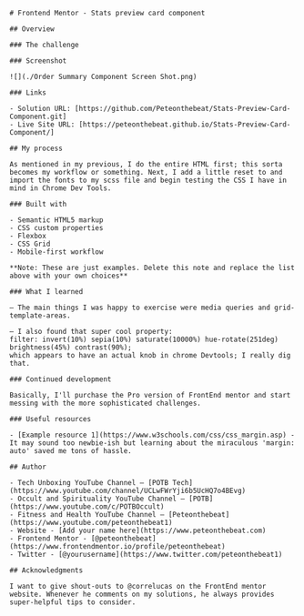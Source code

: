     # Frontend Mentor - Stats preview card component

    ## Overview

    ### The challenge

    ### Screenshot

    ![](./Order Summary Component Screen Shot.png)

    ### Links

    - Solution URL: [https://github.com/Peteonthebeat/Stats-Preview-Card-Component.git]
    - Live Site URL: [https://peteonthebeat.github.io/Stats-Preview-Card-Component/]

    ## My process

    As mentioned in my previous, I do the entire HTML first; this sorta becomes my workflow or something. Next, I add a little reset to and import the fonts to my scss file and begin testing the CSS I have in mind in Chrome Dev Tools.

    ### Built with

    - Semantic HTML5 markup
    - CSS custom properties
    - Flexbox
    - CSS Grid
    - Mobile-first workflow

    **Note: These are just examples. Delete this note and replace the list above with your own choices**

    ### What I learned

    — The main things I was happy to exercise were media queries and grid-template-areas.

    — I also found that super cool property:
    filter: invert(10%) sepia(10%) saturate(10000%) hue-rotate(251deg) brightness(45%) contrast(90%);
    which appears to have an actual knob in chrome Devtools; I really dig that.

    ### Continued development

    Basically, I'll purchase the Pro version of FrontEnd mentor and start messing with the more sophisticated challenges.

    ### Useful resources

    - [Example resource 1](https://www.w3schools.com/css/css_margin.asp) - It may sound too newbie-ish but learning about the miraculous 'margin: auto' saved me tons of hassle.

    ## Author

    - Tech Unboxing YouTube Channel — [POTB Tech] (https://www.youtube.com/channel/UCLwFWrYji6b5UcHQ7o4BEvg)
    - Occult and Spirituality YouTube Channel — [POTB] (https://www.youtube.com/c/POTBOccult)
    - Fitness and Health YouTube Channel — [Peteonthebeat] (https://www.youtube.com/peteonthebeat1)
    - Website - [Add your name here](https://www.peteonthebeat.com)
    - Frontend Mentor - [@peteonthebeat](https://www.frontendmentor.io/profile/peteonthebeat)
    - Twitter - [@yourusername](https://www.twitter.com/peteonthebeat1)

    ## Acknowledgments

    I want to give shout-outs to @correlucas on the FrontEnd mentor website. Whenever he comments on my solutions, he always provides super-helpful tips to consider.
